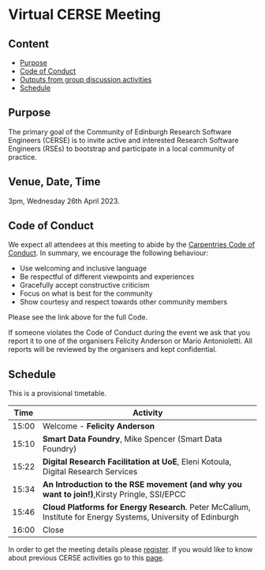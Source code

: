 # Virtual CERSE Meeting

## Content
* [Purpose](#purpose)
* [Code of Conduct](#code-of-conduct)
* [Outputs from group discussion activities](#outputs-from-group-discussion-activities)
* [Schedule](#schedule)


## Purpose

The primary goal of the Community of Edinburgh Research Software Engineers (CERSE) is to invite active and interested Research Software Engineers (RSEs) to bootstrap and participate in a local community of practice.

## Venue, Date, Time

3pm, Wednesday 26th April 2023.

## Code of Conduct

We expect all attendees at this meeting to abide by the [Carpentries Code of Conduct](https://docs.carpentries.org/topic_folders/policies/code-of-conduct.html). In summary, we encourage the following behaviour:

* Use welcoming and inclusive language
* Be respectful of different viewpoints and experiences
* Gracefully accept constructive criticism
* Focus on what is best for the community
* Show courtesy and respect towards other community members

Please see the link above for the full Code.

If someone violates the Code of Conduct during the event we ask that you report it to one of the organisers Felicity Anderson or Mario Antonioletti. All reports will be reviewed by the organisers and kept confidential.  

## Schedule

This is a provisional timetable. 

|Time  | Activity      |
|------| ------|
|15:00 | Welcome - **Felicity Anderson** |                                 
|15:10 | **Smart Data Foundry**,  Mike Spencer (Smart Data Foundry) |
|15:22 | **Digital Research Facilitation at UoE**, Eleni Kotoula, Digital Research Services |
|15:34 | **An Introduction to the RSE movement (and why you want to join!)**,Kirsty Pringle, SSI/EPCC |
|15:46 | **Cloud Platforms for Energy Research**. Peter McCallum, Institute for Energy Systems, University of Edinburgh |
|16:00 | Close |

In order to get the meeting details please [register](https://www.eventbrite.co.uk/e/cerse-2604-virtual-meeting-tickets-619053584937). If you would like to know about previous CERSE activities go to this [page](https://cerse.github.io/).

